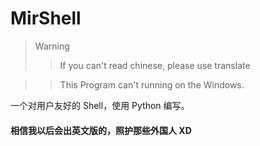 # MirShell

> Warning
>> If you can't read chinese, please use translate

>> This Program can't running on the Windows.

一个对用户友好的 Shell，使用 Python 编写。
#### <b>相信我以后会出英文版的，照护那些外国人 XD</b>
